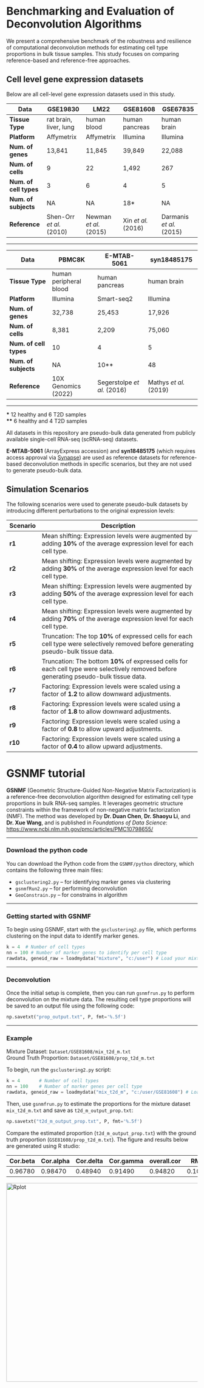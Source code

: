 # Benchmarking and Evaluation of Deconvolution Algorithms
We present a comprehensive benchmark of the robustness and resilience of computational deconvolution methods for estimating cell type proportions in bulk tissue samples. This study focuses on comparing reference-based and reference-free approaches.  

## Cell level gene expression datasets

Below are all cell-level gene expression datasets used in this study.


| Data           | GSE19830                  | LM22                       | GSE81608                 | GSE67835                  |
|----------------|---------------------------|----------------------------|--------------------------|---------------------------|
| **Tissue Type**      | rat brain, liver, lung     | human blood                | human pancreas           | human brain               |
| **Platform**         | Affymetrix                 | Affymetrix                 | Illumina                 | Illumina                  |
| **Num. of genes**    | 13,841                     | 11,845                     | 39,849                   | 22,088                    |
| **Num. of cells**    | 9                          | 22                         | 1,492                    | 267                       |
| **Num. of cell types** | 3                          | 6                          | 4                        | 5                         |
| **Num. of subjects** | NA                         | NA                         | 18*                      | NA                        |
| **Reference**        | Shen-Orr *et al.* (2010)   | Newman *et al.* (2015)     | Xin *et al.* (2016)      | Darmanis *et al.* (2015)  |

---

| Data           | PBMC8K                   | E-MTAB-5061                | syn18485175              |
|----------------|--------------------------|----------------------------|--------------------------|
| **Tissue Type**      | human peripheral blood     | human pancreas              | human brain              |
| **Platform**         | Illumina                   | Smart-seq2                  | Illumina                 |
| **Num. of genes**    | 32,738                     | 25,453                      | 17,926                   |
| **Num. of cells**    | 8,381                      | 2,209                       | 75,060                   |
| **Num. of cell types** | 10                         | 4                           | 5                        |
| **Num. of subjects** | NA                         | 10**                        | 48                       |
| **Reference**        | 10X Genomics (2022)        | Segerstolpe *et al.* (2016) | Mathys *et al.* (2019)   |

---

**\*** 12 healthy and 6 T2D samples  
**\*\*** 6 healthy and 4 T2D samples

All datasets in this repository are pseudo-bulk data generated from publicly available single-cell RNA-seq (scRNA-seq) datasets.

**E-MTAB-5061** (ArrayExpress accession) and **syn18485175** (which requires access approval via [Synapse](https://www.synapse.org/Synapse:syn18485175)) are used as reference datasets for reference-based deconvolution methods in specific scenarios, but they are not used to generate pseudo-bulk data.

## Simulation Scenarios

The following scenarios were used to generate pseudo-bulk datasets by introducing different perturbations to the original expression levels:

| Scenario | Description |
|----------|-------------|
| **r1** | Mean shifting: Expression levels were augmented by adding **10%** of the average expression level for each cell type. |
| **r2** | Mean shifting: Expression levels were augmented by adding **30%** of the average expression level for each cell type. |
| **r3** | Mean shifting: Expression levels were augmented by adding **50%** of the average expression level for each cell type. |
| **r4** | Mean shifting: Expression levels were augmented by adding **70%** of the average expression level for each cell type. |
| **r5** | Truncation: The top **10%** of expressed cells for each cell type were selectively removed before generating pseudo-bulk tissue data. |
| **r6** | Truncation: The bottom **10%** of expressed cells for each cell type were selectively removed before generating pseudo-bulk tissue data. |
| **r7** | Factoring: Expression levels were scaled using a factor of **1.2** to allow downward adjustments. |
| **r8** | Factoring: Expression levels were scaled using a factor of **1.8** to allow downward adjustments. |
| **r9** | Factoring: Expression levels were scaled using a factor of **0.8** to allow upward adjustments. |
| **r10** | Factoring: Expression levels were scaled using a factor of **0.4** to allow upward adjustments. |

# GSNMF tutorial

**GSNMF** (Geometric Structure-Guided Non-Negative Matrix Factorization) is a reference-free deconvolution algorithm designed for estimating cell type proportions in bulk RNA-seq samples. It leverages geometric structure constraints within the framework of non-negative matrix factorization (NMF). The method was developed by **Dr. Duan Chen**, **Dr. Shaoyu Li**, and **Dr. Xue Wang**, and is published in *Foundations of Data Science*: https://www.ncbi.nlm.nih.gov/pmc/articles/PMC10798655/

---

### Download the python code

You can download the Python code from the `GSNMF/python` directory, which contains the following three main files:
- `gsclustering2.py` – for identifying marker genes via clustering
- `gsnmfRun2.py` – for performing deconvolution
- `GeoConstrain.py` – for constrains in algorithm


---

### Getting started with GSNMF

To begin using GSNMF, start with the `gsclustering2.py` file, which performs clustering on the input data to identify marker genes.


```python
k = 4  # Number of cell types
nn = 100 # Number of marker genes to identify per cell type
rawdata, geneid_raw = loadmydata("mixture", "c:/user") # Load your mixture data
```

---

### Deconvolution

Once the initial setup is complete, then you can run `gsnmfrun.py` to perform deconvolution on the mixture data. The resulting cell type proportions will be saved to an output file using the following code:

```python
np.savetxt("prop_output.txt", P, fmt='%.5f')
```

---


### Example

Mixture Dataset: `Dataset/GSE81608/mix_t2d_m.txt`  
Ground Truth Proportion: `Dataset/GSE81608/prop_t2d_m.txt`

To begin, run the `gsclustering2.py` script:

```python
k = 4       # Number of cell types
nn = 100    # Number of marker genes per cell type
rawdata, geneid_raw = loadmydata("mix_t2d_m", "c:/user/GSE81608") # Load your mixture data
```

Then, use `gsnmfrun.py` to estimate the proportions for the mixture dataset `mix_t2d_m.txt` and save as `t2d_m_output_prop.txt`:

```python
np.savetxt("t2d_m_output_prop.txt", P, fmt='%.5f')
```

Compare the estimated proportion (`t2d_m_output_prop.txt`) with the ground truth proportion (`GSE81608/prop_t2d_m.txt`). The figure and results below are generated using R studio:


| Cor.beta     | Cor.alpha    | Cor.delta    | Cor.gamma    | overall.cor  | RMSE     | mAD     |
|----------|----------|----------|----------|----------|----------|---------|
| 0.96780  | 0.98470  | 0.48940  | 0.91490  | 0.94820  | 0.10653  | 0.06967 |

<img src="https://github.com/user-attachments/assets/de4772c2-ccf8-4a66-b10f-bde253f4a33f" alt="Rplot" width="622" height="523">





